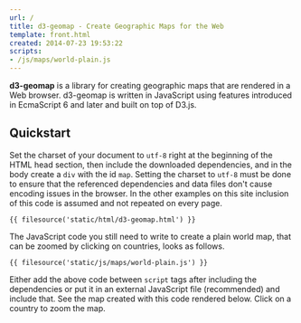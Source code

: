 ```yaml
---
url: /
title: d3-geomap - Create Geographic Maps for the Web
template: front.html
created: 2014-07-23 19:53:22
scripts:
- /js/maps/world-plain.js
---
```

**d3-geomap** is a library for creating geographic maps that are rendered in a Web browser. d3-geomap is written in JavaScript using features introduced in EcmaScript 6 and later and built on top of D3.js.

## Quickstart

Set the charset of your document to `utf-8` right at the beginning of the HTML head section, then include the downloaded dependencies, and in the body create a `div` with the id `map`. Setting the charset to `utf-8` must be done to ensure that the referenced dependencies and data files don't cause encoding issues in the browser. In the other examples on this site inclusion of this code is assumed and not repeated on every page.

    {{ filesource('static/html/d3-geomap.html') }}

The JavaScript code you still need to write to create a plain world map, that can be zoomed by clicking on countries, looks as follows.

    {{ filesource('static/js/maps/world-plain.js') }}

Either add the above code between `script` tags after including the dependencies or put it in an external JavaScript file (recommended) and include that. See the map created with this code rendered below. Click on a country to zoom the map.